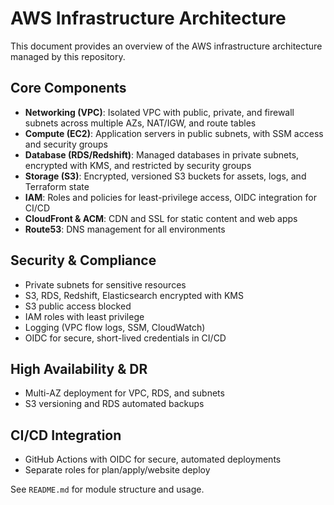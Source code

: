 # AWS Infrastructure Architecture

This document provides an overview of the AWS infrastructure architecture managed by this repository.

## Core Components

- **Networking (VPC)**: Isolated VPC with public, private, and firewall subnets across multiple AZs, NAT/IGW, and route tables
- **Compute (EC2)**: Application servers in public subnets, with SSM access and security groups
- **Database (RDS/Redshift)**: Managed databases in private subnets, encrypted with KMS, and restricted by security groups
- **Storage (S3)**: Encrypted, versioned S3 buckets for assets, logs, and Terraform state
- **IAM**: Roles and policies for least-privilege access, OIDC integration for CI/CD
- **CloudFront & ACM**: CDN and SSL for static content and web apps
- **Route53**: DNS management for all environments

## Security & Compliance

- Private subnets for sensitive resources
- S3, RDS, Redshift, Elasticsearch encrypted with KMS
- S3 public access blocked
- IAM roles with least privilege
- Logging (VPC flow logs, SSM, CloudWatch)
- OIDC for secure, short-lived credentials in CI/CD

## High Availability & DR

- Multi-AZ deployment for VPC, RDS, and subnets
- S3 versioning and RDS automated backups

## CI/CD Integration

- GitHub Actions with OIDC for secure, automated deployments
- Separate roles for plan/apply/website deploy

See `README.md` for module structure and usage.